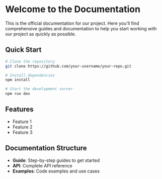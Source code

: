 # Welcome to the Documentation

This is the official documentation for our project. Here you'll find comprehensive guides and documentation to help you start working with our project as quickly as possible.

## Quick Start

```bash
# Clone the repository
git clone https://github.com/your-username/your-repo.git

# Install dependencies
npm install

# Start the development server
npm run dev
```

## Features

- Feature 1
- Feature 2
- Feature 3

## Documentation Structure

- **Guide**: Step-by-step guides to get started
- **API**: Complete API reference
- **Examples**: Code examples and use cases

